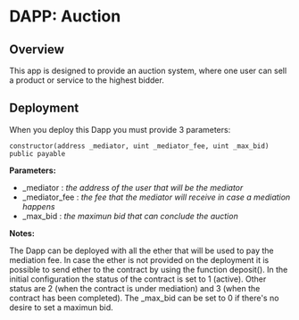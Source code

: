 # DAPP: Auction

## Overview

This app is designed to provide an auction system, where one user can sell a product or service to the highest bidder.

## Deployment

When you deploy this Dapp you must provide 3 parameters:

```
constructor(address _mediator, uint _mediator_fee, uint _max_bid) public payable
```

**Parameters:**

* _mediator : *the address of the user that will be the mediator*
* _mediator_fee : *the fee that the mediator will receive in case a mediation happens*
* _max_bid : *the maximun bid that can conclude the auction*

**Notes:**

The Dapp can be deployed with all the ether that will be used to pay the mediation fee.
In case the ether is not provided on the deployment it is possible to send ether to the contract by using the function deposit().
In the initial configuration the status of the contract is set  to 1 (active). Other status are 2 (when the contract is under mediation) and 3 (when the contract has been completed).
The _max_bid can be set to 0 if there's no desire to set a maximun bid.

